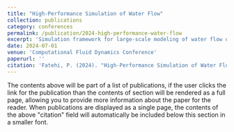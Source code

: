 ```yaml
---
title: "High-Performance Simulation of Water Flow"
collection: publications
category: conferences
permalink: /publication/2024-high-performance-water-flow
excerpt: 'Simulation framework for large-scale modeling of water flow on HPC clusters.'
date: 2024-07-01
venue: 'Computational Fluid Dynamics Conference'
paperurl: ''
citation: 'Fatehi, P. (2024). "High-Performance Simulation of Water Flow." <i>Computational Fluid Dynamics Conference</i>.'
---
```


The contents above will be part of a list of publications, if the user clicks the link for the publication than the contents of section will be rendered as a full page, allowing you to provide more information about the paper for the reader. When publications are displayed as a single page, the contents of the above "citation" field will automatically be included below this section in a smaller font.
